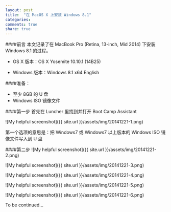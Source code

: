 ```yaml
---
layout: post
title:  "在 MacOS X 上安装 Windows 8.1"
categories:
comments: true
share: true
---
```

####前言
本文记录了在 MacBook Pro (Retina, 13-inch, Mid 2014) 下安装 Windows 8.1 的过程。

- OS X 版本：OS X Yosemite 10.10.1 (14B25)

- Windows 版本：Windows 8.1 x64 English

####准备：

- 至少 8GB 的 U 盘
- Windows ISO 镜像文件

####第一步
首先在 Luncher 里找到并打开 Boot Camp Assistant

![My helpful screenshot]({{ site.url }}/assets/img/20141221-1.png)

第一个选项的意思是：把 Windows7 或 Windows7 以上版本的 Windows ISO 镜像文件写入到 U 盘


####第二步
![My helpful screenshot]({{ site.url }}/assets/img/20141221-2.png)


![My helpful screenshot]({{ site.url }}/assets/img/20141221-3.png)


![My helpful screenshot]({{ site.url }}/assets/img/20141221-4.png)


![My helpful screenshot]({{ site.url }}/assets/img/20141221-5.png)


![My helpful screenshot]({{ site.url }}/assets/img/20141221-6.png)

To be continued...
